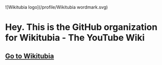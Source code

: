 ![Wikitubia logo](/profile/Wikitubia wordmark.svg)
# Hey. This is the GitHub organization for Wikitubia - The YouTube Wiki


## [Go to Wikitubia](https://youtube.fandom.com)</big>
